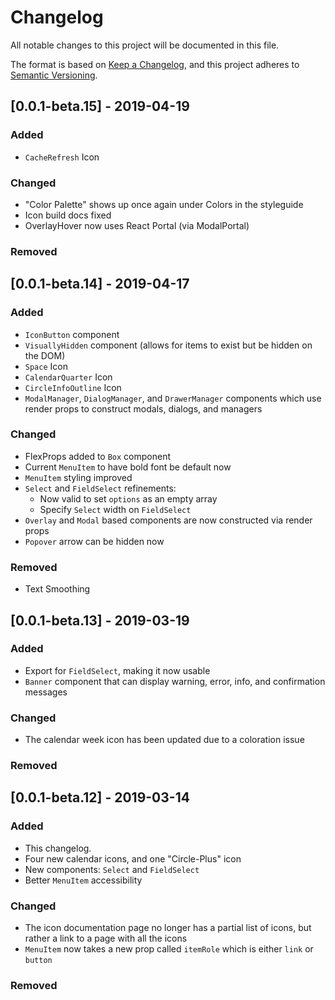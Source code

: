 # Changelog
All notable changes to this project will be documented in this file.

The format is based on [Keep a Changelog](https://keepachangelog.com/en/1.0.0/),
and this project adheres to [Semantic Versioning](https://semver.org/spec/v2.0.0.html).

## [0.0.1-beta.15] - 2019-04-19
### Added
  - `CacheRefresh` Icon

### Changed
  - "Color Palette" shows up once again under Colors in the styleguide
  - Icon build docs fixed
  - OverlayHover now uses React Portal (via ModalPortal)

### Removed

## [0.0.1-beta.14] - 2019-04-17
### Added
  - `IconButton` component
  - `VisuallyHidden` component (allows for items to exist but be hidden on the DOM)
  - `Space` Icon
  - `CalendarQuarter` Icon
  - `CircleInfoOutline` Icon
  - `ModalManager`, `DialogManager`, and `DrawerManager` components which use render props to construct modals, dialogs, and managers


### Changed
  - FlexProps added to `Box` component
  - Current `MenuItem` to have bold font be default now
  - `MenuItem` styling improved
  - `Select` and `FieldSelect` refinements:
    - Now valid to set `options` as an empty array
    - Specify `Select` width on `FieldSelect`
  - `Overlay` and `Modal` based components are now constructed via render props
  - `Popover` arrow can be hidden now

### Removed
  - Text Smoothing

## [0.0.1-beta.13] - 2019-03-19
### Added
  - Export for `FieldSelect`, making it now usable
  - `Banner` component that can display warning, error, info, and confirmation messages

### Changed
  - The calendar week icon has been updated due to a coloration issue

### Removed

## [0.0.1-beta.12] - 2019-03-14
### Added
- This changelog.
- Four new calendar icons, and one "Circle-Plus" icon
- New components: `Select` and `FieldSelect`
- Better `MenuItem` accessibility

### Changed
- The icon documentation page no longer has a partial list of icons, but rather a link to a page with all the icons
- `MenuItem` now takes a new prop called `itemRole` which is either `link` or `button`

### Removed

